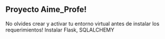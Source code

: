 ## Proyecto Aime_Profe!

No olvides crear y activar tu entorno virtual antes de instalar los requerimientos!
Instalar Flask, SQLALCHEMY
